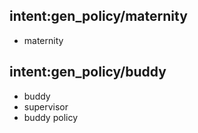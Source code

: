 ## intent:gen_policy/maternity
- maternity

## intent:gen_policy/buddy
- buddy
- supervisor
- buddy policy
